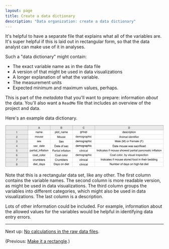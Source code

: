 ```yaml
---
layout: page
title: Create a data dictionary
description: "Data organization: create a data dictionary"
---
```




It's helpful to have a separate file
that explains what all of the variables are. It's super helpful if
this is laid out in rectangular form, so that the data analyst can
make use of it in analyses.

Such a "data dictionary" might contain:

- The exact variable name as in the data file
- A version of that might be used in data visualizations
- A longer explanation of what the variable.
- The measurement units
- Expected minimum and maximum values, perhaps.

This is part of the *metadata* that you'll want to prepare:
information *about* the data. You'll also want a `ReadMe` file that
includes an overview of the project and data.

Here's an example data dictionary.

![plot of chunk data_dict](Figs/dictionary-data_dict-1.svg) 

Note that this is a rectangular data set, like any other. The first
column contains the variable names. The second column is more readable
version, as might be used in data visualizations. The third column
groups the variables into different categories, which might
also be used in data visualizations. The last column is a description.

Lots of other information could be included. For example, information about
the allowed values for the variables would be helpful in identifying
data entry errors.

---

Next up: [No calculations in the raw data files](no_calculations.html).

(Previous: [Make it a rectangle](rectangle.html).)
